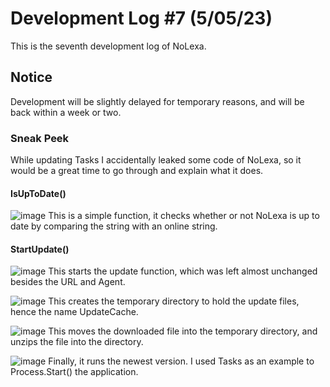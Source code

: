 # Development Log #7 (5/05/23)
This is the seventh development log of NoLexa.


## Notice
Development will be slightly delayed for temporary reasons, and will be back within a week or two.


### Sneak Peek
While updating Tasks I accidentally leaked some code of NoLexa, so it would be a great time to go through and explain what it does.

#### IsUpToDate()
![image](https://github.com/byronbytes/NoLexa/assets/53088136/261b290b-a118-480f-8e23-b7e3baabd0b0)
This is a simple function, it checks whether or not NoLexa is up to date by comparing the string with an online string. 

#### StartUpdate()
![image](https://github.com/byronbytes/NoLexa/assets/53088136/ecfecb29-6d41-47ef-a0a8-ae6072807b90)
This starts the update function, which was left almost unchanged besides the URL and Agent.

![image](https://github.com/byronbytes/NoLexa/assets/53088136/ce674ea8-0238-404e-9e1c-fff82f79bc6a)
This creates the temporary directory to hold the update files, hence the name UpdateCache.

![image](https://github.com/byronbytes/NoLexa/assets/53088136/38e82dd9-c87a-4a38-ac7e-2b71b8dc079f)
This moves the downloaded file into the temporary directory, and unzips the file into the directory.

![image](https://github.com/byronbytes/NoLexa/assets/53088136/a2b67f62-18c1-4285-9846-38bad11a2548)
Finally, it runs the newest version. I used Tasks as an example to Process.Start() the application.
